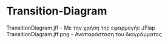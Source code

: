 # Transition-Diagram

TransitionDiagram.jff - Με την χρήση της εφαρμογής JFlap
TransitionDiagram.jff.png - Αναπαράσταση του διαγράμματος
